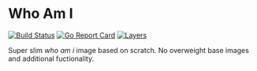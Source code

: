 # Who Am I

[![Build Status](https://travis-ci.org/leonidboykov/whoami.svg?branch=master)](https://travis-ci.org/leonidboykov/whoami)
[![Go Report Card](https://goreportcard.com/badge/github.com/leonidboykov/whoami)](https://goreportcard.com/report/github.com/leonidboykov/whoami)
[![Layers](https://images.microbadger.com/badges/image/leonidboykov/whoami.svg)](https://microbadger.com/images/leonidboykov/whoami "Get your own image badge on microbadger.com")

Super slim _who am i_ image based on scratch. No overweight base images and
additional fuctionality.
